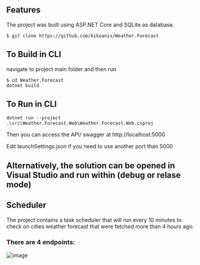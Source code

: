 ## Features
The project was built using ASP.NET Core and SQLite as database.

```
$ git clone https://github.com/kikoanis/Weather.Forecast
```
## To Build in CLI
navigate to project main folder and then run
```
$ cd Weather.Forecast
dotnet build
```

## To Run in CLI

```
dotnet run --project .\src\Weather.Forecast.Web\Weather.Forecast.Web.csproj
```

Then you can access the API/ swagger at http://localhost:5000

Edit launchSettings.json if you need to use another port than 5000

## Alternatively, the solution can be opened in Visual Studio and run within (debug or relase mode)

## Scheduler
The project contains a task scheduler that will run every 10 minutes to check on cities weather forecast that were fetched more than 4 hours ago.

### There are 4 endpoints:

![image](https://user-images.githubusercontent.com/615849/148949811-dcda89e1-0376-461d-b76c-87df79d4961b.png)
